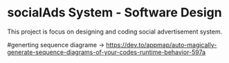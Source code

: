# socialAds System - Software Design
This project is focus on designing and coding social advertisement system.

#generting sequence diagrame
-> https://dev.to/appmap/auto-magically-generate-sequence-diagrams-of-your-codes-runtime-behavior-597a 
